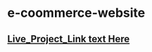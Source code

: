 # e-coommerce-website
## [Live_Project_Link text Here](https://cpp13.github.io/e-coommerce-website/)
